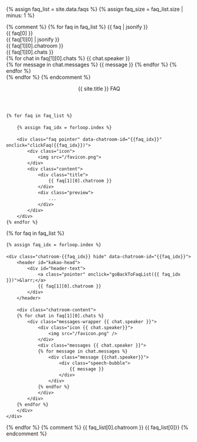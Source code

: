 ---
---

{% assign faq_list = site.data.faqs %}
{% assign faq_size = faq_list.size | minus: 1 %}

{% comment %}
    {% for faq in faq_list %}
        {{ faq | jsonify }} <br/>
        {{ faq[0] }} <br/>
        {{ faq[1][0] | jsonify }} <br />
        {{ faq[1][0].chatroom }} <br/> <!-- 방 이름 -->
        {{ faq[1][0].chats }} <br /> <!-- 대화 내용 -->
        {% for chat in faq[1][0].chats %}
            {{ chat.speaker }} <br/> <!-- 발화자 -->
            {% for message in chat.messages %}
                {{ message }} <!-- 메시지 -->
            {% endfor %}
        {% endfor %}
        <br />
    {% endfor %}
{% endcomment %}

<div id="faq-container" class="fullscreen">
    <header id="kakao-head">
        <div id="header-text">
            {{ site.title }} FAQ
        </div>
    </header>

    {% for faq in faq_list %}

        {% assign faq_idx = forloop.index %}

        <div class="faq pointer" data-chatroom-id="{{faq_idx}}" onclick="clickFaq({{faq_idx}})">
            <div class="icon">
                <img src="/favicon.png">
            </div>
            <div class="content">
                <div class="title">
                    {{ faq[1][0].chatroom }}
                </div>
                <div class="preview">
                    ...
                </div>
            </div>
        </div>
    {% endfor %}
</div>

<div id="chatroom-container" class="fullscreen hide">


{% for faq in faq_list %}

    {% assign faq_idx = forloop.index %}

    <div class="chatroom-{{faq_idx}} hide" data-chatroom-id="{{faq_idx}}">
        <header id="kakao-head">
            <div id="header-text">
                <a class="pointer" onclick="goBackToFaqList({{ faq_idx }})">&larr;</a>
                {{ faq[1][0].chatroom }}
            </div>
        </header>

        <div class="chatroom-content">
        {% for chat in faq[1][0].chats %}
            <div class="messages-wrapper {{ chat.speaker }}">
                <div class="icon {{ chat.speaker}}">
                    <img src="/favicon.png" />
                </div>
                <div class="messages {{ chat.speaker }}"> 
                {% for message in chat.messages %}
                    <div class="message {{chat.speaker}}">
                        <div class="speech-bubble">
                            {{ message }}
                        </div>
                    </div>
                {% endfor %}
                </div>
            </div>
        {% endfor %}
        </div>
    </div>
{% endfor %}
    {% comment %}
        {{ faq_list[0].chatroom }}
        {{ faq_list[0]}}
    {% endcomment %}

</div>